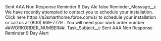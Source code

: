 <?xml version="1.0" encoding="UTF-8"?>
<CustomMetadata xmlns="http://soap.sforce.com/2006/04/metadata" xmlns:xsi="http://www.w3.org/2001/XMLSchema-instance" xmlns:xsd="http://www.w3.org/2001/XMLSchema">
    <label>Sent AAA Non Response Reminder 9 Day Ale</label>
    <protected>false</protected>
    <values>
        <field>Reminder_Message__c</field>
        <value xsi:type="xsd:string">We have recently attempted to contact you to schedule your installation. Click here https://a3smarthome.force.com/s/ to schedule your installation or call us at (800) 669-7779 . You will need your work order number ##WORKORDER_NUMBER##.</value>
    </values>
    <values>
        <field>Task_Subject__c</field>
        <value xsi:type="xsd:string">Sent AAA Non Response Reminder 9 Day Alert</value>
    </values>
</CustomMetadata>
